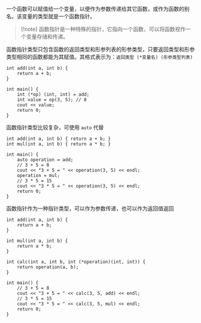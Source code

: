 一个函数可以赋值给一个变量，以便作为参数传递给其它函数，或作为函数的别名。该变量的类型就是一个函数指针。

> [!note] 函数指针是一种特殊的指针，它指向一个函数，可以将函数视作一个变量存储和传递。

函数指针类型只包含函数的返回类型和形参列表的形参类型，只要返回类型和形参类型相同的函数都能为其赋值。其格式表示为：`返回类型 (*变量名) (形参类型列表)`

```run-cpp
int add(int a, int b) {
    return a + b;
}

int main() {
    int (*op) (int, int) = add;
    int value = op(3, 5); // 8
    cout << value;
    return 0;
}
```

函数指针类型比较复杂，可使用 `auto` 代替

```run-cpp
int add(int a, int b) { return a + b; }
int mul(int a, int b) { return a * b; }

int main() {
    auto operation = add;
    // 3 + 5 = 8
    cout << "3 + 5 = " << operation(3, 5) << endl;
    operation = mul;
    // 3 * 5 = 15
    cout << "3 * 5 = " << operation(3, 5) << endl;
    return 0;
}
```

函数指针作为一种指针类型，可以作为参数传递，也可以作为返回值返回

```run-cpp
int add(int a, int b) {
    return a + b;
}

int mul(int a, int b) {
    return a * b;
}

int calc(int a, int b, int (*operation)(int, int)) {
    return operation(a, b);
}

int main() {
    // 3 + 5 = 8
    cout << "3 + 5 = " << calc(3, 5, add) << endl;
    // 3 * 5 = 15
    cout << "3 * 5 = " << calc(3, 5, mul) << endl;
    return 0;
}
```
